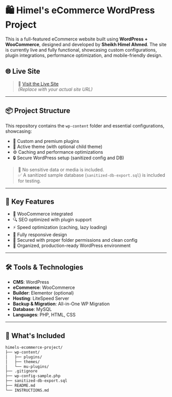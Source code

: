 # 🛍️ Himel's eCommerce WordPress Project

This is a full-featured eCommerce website built using **WordPress + WooCommerce**, designed and developed by **Sheikh Himel Ahmed**. The site is currently live and fully functional, showcasing custom configurations, plugin integrations, performance optimization, and mobile-friendly design.

## 🌐 Live Site

> 🔗 [Visit the Live Site](https://your-live-site-url.com)  
> _(Replace with your actual site URL)_

---

## 📦 Project Structure

This repository contains the `wp-content` folder and essential configurations, showcasing:

- 🧩 Custom and premium plugins  
- 🎨 Active theme (with optional child theme)  
- ⚙️ Caching and performance optimizations  
- 🔒 Secure WordPress setup (sanitized config and DB)

> 🛑 No sensitive data or media is included.  
> ✅ A sanitized sample database (`sanitized-db-export.sql`) is included for testing.

---

## 🧠 Key Features

- 🛒 WooCommerce integrated  
- 🔍 SEO optimized with plugin support  
- ⚡️ Speed optimization (caching, lazy loading)  
- 📱 Fully responsive design  
- 🔐 Secured with proper folder permissions and clean config  
- 📂 Organized, production-ready WordPress environment

---

## 🛠️ Tools & Technologies

- **CMS**: WordPress  
- **eCommerce**: WooCommerce  
- **Builder**: Elementor (optional)  
- **Hosting**: LiteSpeed Server  
- **Backup & Migration**: All-in-One WP Migration  
- **Database**: MySQL  
- **Languages**: PHP, HTML, CSS  

---

## 📁 What's Included

```bash
himels-ecommerce-project/
├── wp-content/
│   ├── plugins/
│   ├── themes/
│   └── mu-plugins/
├── .gitignore
├── wp-config-sample.php
├── sanitized-db-export.sql
├── README.md
└── INSTRUCTIONS.md
